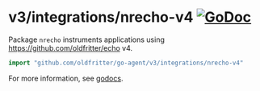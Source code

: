 # v3/integrations/nrecho-v4 [![GoDoc](https://godoc.org/github.com/oldfritter/go-agent/v3/integrations/nrecho-v4?status.svg)](https://godoc.org/github.com/oldfritter/go-agent/v3/integrations/nrecho-v4)

Package `nrecho` instruments applications using  https://github.com/oldfritter/echo v4.

```go
import "github.com/oldfritter/go-agent/v3/integrations/nrecho-v4"
```

For more information, see
[godocs](https://godoc.org/github.com/oldfritter/go-agent/v3/integrations/nrecho-v4).

